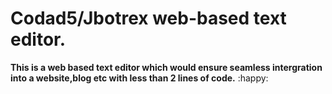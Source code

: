 # Codad5/Jbotrex web-based text editor.

**This is a web based text editor which would ensure seamless intergration into  a website,blog etc with less than 2 lines of code.** :happy:
